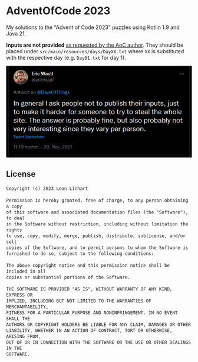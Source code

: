 # AdventOfCode 2023

My solutions to the "Advent of Code 2023" puzzles using Kotlin 1.9 and Java 21.

**Inputs are not provided** [as requested by the AoC author](https://twitter.com/ericwastl/status/1465805354214830081).
They should be placed under `src/main/resources/days/DayXX.txt` where `XX` is
substituted with the respective day (e.g. `Day01.txt` for day 1).

![img.png](img.png)


## License

```
Copyright (c) 2023 Leon Linhart

Permission is hereby granted, free of charge, to any person obtaining a copy
of this software and associated documentation files (the "Software"), to deal
in the Software without restriction, including without limitation the rights
to use, copy, modify, merge, publish, distribute, sublicense, and/or sell
copies of the Software, and to permit persons to whom the Software is
furnished to do so, subject to the following conditions:

The above copyright notice and this permission notice shall be included in all
copies or substantial portions of the Software.

THE SOFTWARE IS PROVIDED "AS IS", WITHOUT WARRANTY OF ANY KIND, EXPRESS OR
IMPLIED, INCLUDING BUT NOT LIMITED TO THE WARRANTIES OF MERCHANTABILITY,
FITNESS FOR A PARTICULAR PURPOSE AND NONINFRINGEMENT. IN NO EVENT SHALL THE
AUTHORS OR COPYRIGHT HOLDERS BE LIABLE FOR ANY CLAIM, DAMAGES OR OTHER
LIABILITY, WHETHER IN AN ACTION OF CONTRACT, TORT OR OTHERWISE, ARISING FROM,
OUT OF OR IN CONNECTION WITH THE SOFTWARE OR THE USE OR OTHER DEALINGS IN THE
SOFTWARE.
```